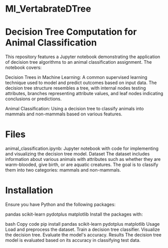 # Ml_VertabrateDTree

# Decision Tree Computation for Animal Classification
This repository features a Jupyter notebook demonstrating the application of decision tree algorithms to an animal classification assignment. The notebook covers:

Decision Trees in Machine Learning: A common supervised learning technique used to model and predict outcomes based on input data. The decision tree structure resembles a tree, with internal nodes testing attributes, branches representing attribute values, and leaf nodes indicating conclusions or predictions.

Animal Classification: Using a decision tree to classify animals into mammals and non-mammals based on various features.

# Files
animal_classification.ipynb: Jupyter notebook with code for implementing and visualizing the decision tree model.
Dataset
The dataset includes information about various animals with attributes such as whether they are warm-blooded, give birth, or are aquatic creatures. The goal is to classify them into two categories: mammals and non-mammals.

# Installation
Ensure you have Python and the following packages:

pandas
scikit-learn
pydotplus
matplotlib
Install the packages with:

bash
Copy code
pip install pandas scikit-learn pydotplus matplotlib
Usage
Load and preprocess the dataset.
Train a decision tree classifier.
Visualize the decision tree.
Evaluate the model's accuracy.
Results
The decision tree model is evaluated based on its accuracy in classifying test data.
